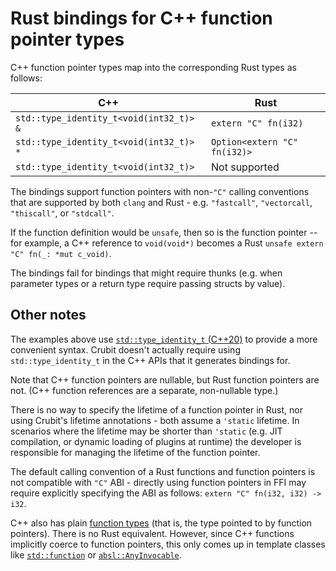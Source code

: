 # Rust bindings for C++ function pointer types

C++ function pointer types map into the corresponding Rust types as follows:

C++                                     | Rust
--------------------------------------- | ----------------------------
`std::type_identity_t<void(int32_t)> &` | `extern "C" fn(i32)`
`std::type_identity_t<void(int32_t)> *` | `Option<extern "C" fn(i32)>`
`std::type_identity_t<void(int32_t)>`   | Not supported

The bindings support function pointers with non-`"C"` calling conventions that
are supported by both `clang` and Rust - e.g. `"fastcall"`, `"vectorcall`,
`"thiscall"`, or `"stdcall"`.

If the function definition would be `unsafe`, then so is the function pointer --
for example, a C++ reference to `void(void*)` becomes a Rust `unsafe extern "C"
fn(_: *mut c_void)`.

The bindings fail for bindings that might require thunks (e.g. when parameter
types or a return type require passing structs by value).

## Other notes

The examples above use
[`std::type_identity_t` (C++20)](https://en.cppreference.com/w/cpp/types/type_identity)
to provide a more convenient syntax. Crubit doesn't actually require using
`std::type_identity_t` in the C++ APIs that it generates bindings for.

Note that C++ function pointers are nullable, but Rust function pointers are
not. (C++ function references are a separate, non-nullable type.)

There is no way to specify the lifetime of a function pointer in Rust, nor using
Crubit's lifetime annotations - both assume a `'static` lifetime. In scenarios
where the lifetime may be shorter than `'static` (e.g. JIT compilation, or
dynamic loading of plugins at runtime) the developer is responsible for managing
the lifetime of the function pointer.

The default calling convention of a Rust functions and function pointers is not
compatible with `"C"` ABI - directly using function pointers in FFI may require
explicitly specifying the ABI as follows: `extern "C" fn(i32, i32) -> i32`.

C++ also has plain
[function types](https://en.cppreference.com/w/cpp/types/is_function) (that is,
the type pointed to by function pointers). There is no Rust equivalent. However,
since C++ functions implicitly coerce to function pointers, this only comes up
in template classes like
[`std::function`](https://en.cppreference.com/w/cpp/utility/functional/function)
or
[`absl::AnyInvocable`](https://github.com/abseil/abseil-cpp/blob/master/absl/functional/any_invocable.h).
